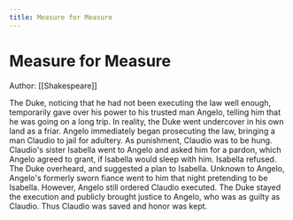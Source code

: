 ```yaml
---
title: Measure for Measure
---
```


# Measure for Measure
Author: [[Shakespeare]]

The Duke, noticing that he had not been executing the law well enough, temporarily gave over his power to his trusted man Angelo, telling him that he was going on a long trip. In reality, the Duke went undercover in his own land as a friar. Angelo immediately began prosecuting the law, bringing a man Claudio to jail for adultery. As punishment, Claudio was to be hung. Claudio's sister Isabella went to Angelo and asked him for a pardon, which Angelo agreed to grant, if Isabella would sleep with him. Isabella refused. The Duke overheard, and suggested a plan to Isabella. Unknown to Angelo, Angelo's formerly sworn fiance went to him that night pretending to be Isabella. However, Angelo still ordered Claudio executed. The Duke stayed the execution and publicly brought justice to Angelo, who was as guilty as Claudio. Thus Claudio was saved and honor was kept.
